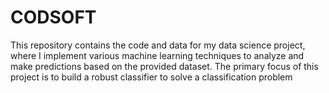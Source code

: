 # CODSOFT
This repository contains the code and data for my data science project, where I implement various machine learning techniques to analyze and make predictions based on the provided dataset. The primary focus of this project is to build a robust  classifier to solve a classification problem
